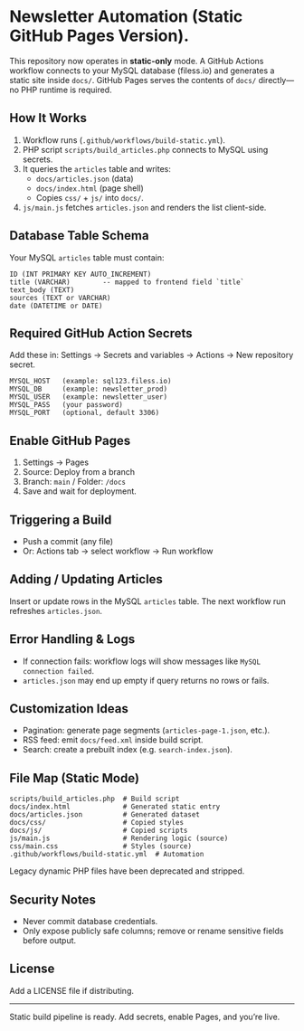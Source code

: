 # Newsletter Automation (Static GitHub Pages Version).

This repository now operates in **static-only** mode. A GitHub Actions workflow connects to your MySQL database (filess.io) and generates a static site inside `docs/`. GitHub Pages serves the contents of `docs/` directly—no PHP runtime is required.

## How It Works
1. Workflow runs (`.github/workflows/build-static.yml`).
2. PHP script `scripts/build_articles.php` connects to MySQL using secrets.
3. It queries the `articles` table and writes:
   - `docs/articles.json` (data)
   - `docs/index.html` (page shell)
   - Copies `css/` + `js/` into `docs/`.
4. `js/main.js` fetches `articles.json` and renders the list client-side.

## Database Table Schema
Your MySQL `articles` table must contain:
```
ID (INT PRIMARY KEY AUTO_INCREMENT)
title (VARCHAR)        -- mapped to frontend field `title`
text_body (TEXT)
sources (TEXT or VARCHAR)
date (DATETIME or DATE)
```

## Required GitHub Action Secrets
Add these in: Settings → Secrets and variables → Actions → New repository secret.
```
MYSQL_HOST   (example: sql123.filess.io)
MYSQL_DB     (example: newsletter_prod)
MYSQL_USER   (example: newsletter_user)
MYSQL_PASS   (your password)
MYSQL_PORT   (optional, default 3306)
```

## Enable GitHub Pages
1. Settings → Pages
2. Source: Deploy from a branch
3. Branch: `main` / Folder: `/docs`
4. Save and wait for deployment.

## Triggering a Build
- Push a commit (any file)
- Or: Actions tab → select workflow → Run workflow

## Adding / Updating Articles
Insert or update rows in the MySQL `articles` table. The next workflow run refreshes `articles.json`.

## Error Handling & Logs
- If connection fails: workflow logs will show messages like `MySQL connection failed`.
- `articles.json` may end up empty if query returns no rows or fails.

## Customization Ideas
- Pagination: generate page segments (`articles-page-1.json`, etc.).
- RSS feed: emit `docs/feed.xml` inside build script.
- Search: create a prebuilt index (e.g. `search-index.json`).

## File Map (Static Mode)
```
scripts/build_articles.php  # Build script
docs/index.html             # Generated static entry
docs/articles.json          # Generated dataset
docs/css/                   # Copied styles
docs/js/                    # Copied scripts
js/main.js                  # Rendering logic (source)
css/main.css                # Styles (source)
.github/workflows/build-static.yml  # Automation
```

Legacy dynamic PHP files have been deprecated and stripped.

## Security Notes
- Never commit database credentials.
- Only expose publicly safe columns; remove or rename sensitive fields before output.

## License
Add a LICENSE file if distributing.

---
Static build pipeline is ready. Add secrets, enable Pages, and you’re live.
